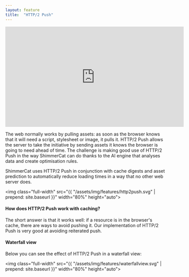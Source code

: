 ```yaml
---
layout: feature
title:  "HTTP/2 Push"
---
```

<iframe width="560" height="315" src="https://www.youtube.com/embed/zPqFjLlP8Yw" frameborder="0" allow="autoplay; encrypted-media" allowfullscreen></iframe>

<br>

The web normally works by pulling assets: as soon as the browser knows that it will need a script, stylesheet or image, it pulls it. HTTP/2 Push allows the server to take the initiative by sending assets it knows the browser is going to need ahead of time. The challenge is making good use of HTTP/2 Push in the way ShimmerCat can do thanks to the AI engine that analyses data and create optimisation rules.

ShimmerCat uses HTTP/2 Push in conjunction with cache digests and asset prediction to automatically reduce loading times in a way that no other web server does.

<img class="full-width" src="{{ "/assets/img/features/http2push.svg" | prepend: site.baseurl }}" width="80%" height="auto">

#### How does HTTP/2 Push work with caching?
The short answer is that it works well: if a resource is in the browser's cache, there are ways to avoid pushing it. Our implementation of HTTP/2 Push is very good at avoiding reiterated push.


#### Waterfall view

Below you can see the effect of HTTP/2 Push in a waterfall view:

<img class="full-width" src="{{ "/assets/img/features/waterfallview.svg" | prepend: site.baseurl }}" width="80%" height="auto">

